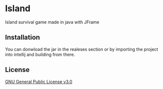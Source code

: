 # Island

Island survival game made in java with JFrame

## Installation

You can donwload the jar in the realeses section or by importing the project into intellij and building from there.  

## License

[GNU General Public License v3.0](https://choosealicense.com/licenses/mit/)
